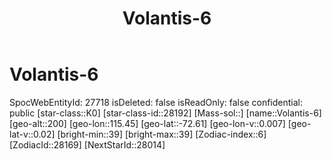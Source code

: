 ﻿---
title: "Volantis-6"
location: [-72.61,115.45,200]
type: Station
tags:
- astro/Star

---

# Volantis-6

SpocWebEntityId: 27718
isDeleted: false
isReadOnly: false
confidential: public
[star-class::K0]
[star-class-id::28192]
[Mass-sol::]
[name::Volantis-6]
[geo-alt::200]
[geo-lon::115.45]
[geo-lat::-72.61]
[geo-lon-v::0.007]
[geo-lat-v::0.02]
[bright-min::39]
[bright-max::39]
[Zodiac-index::6]
[ZodiacId::28169]
[NextStarId::28014]


